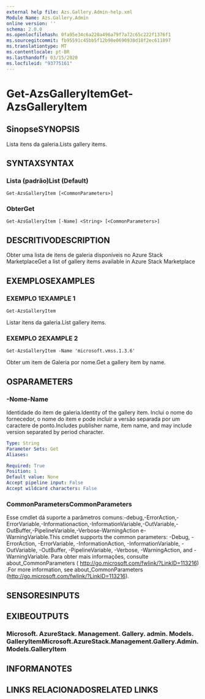 ```yaml
---
external help file: Azs.Gallery.Admin-help.xml
Module Name: Azs.Gallery.Admin
online version: ''
schema: 2.0.0
ms.openlocfilehash: 0fa95e34c6a220a496a79f7a72c65c222f1376f1
ms.sourcegitcommit: fb95591c45bb5f12b98e0690938d18f2ec611897
ms.translationtype: MT
ms.contentlocale: pt-BR
ms.lasthandoff: 03/15/2020
ms.locfileid: "93775161"
---
```

# <span data-ttu-id="6c3a8-101">Get-AzsGalleryItem</span><span class="sxs-lookup"><span data-stu-id="6c3a8-101">Get-AzsGalleryItem</span></span>

## <span data-ttu-id="6c3a8-102">Sinopse</span><span class="sxs-lookup"><span data-stu-id="6c3a8-102">SYNOPSIS</span></span>
<span data-ttu-id="6c3a8-103">Lista itens da galeria.</span><span class="sxs-lookup"><span data-stu-id="6c3a8-103">Lists gallery items.</span></span>

## <span data-ttu-id="6c3a8-104">SYNTAX</span><span class="sxs-lookup"><span data-stu-id="6c3a8-104">SYNTAX</span></span>

### <span data-ttu-id="6c3a8-105">Lista (padrão)</span><span class="sxs-lookup"><span data-stu-id="6c3a8-105">List (Default)</span></span>
```
Get-AzsGalleryItem [<CommonParameters>]
```

### <span data-ttu-id="6c3a8-106">Obter</span><span class="sxs-lookup"><span data-stu-id="6c3a8-106">Get</span></span>
```
Get-AzsGalleryItem [-Name] <String> [<CommonParameters>]
```

## <span data-ttu-id="6c3a8-107">DESCRITIVO</span><span class="sxs-lookup"><span data-stu-id="6c3a8-107">DESCRIPTION</span></span>
<span data-ttu-id="6c3a8-108">Obter uma lista de itens de galeria disponíveis no Azure Stack Marketplace</span><span class="sxs-lookup"><span data-stu-id="6c3a8-108">Get a list of gallery items available in Azure Stack Marketplace</span></span>

## <span data-ttu-id="6c3a8-109">EXEMPLOS</span><span class="sxs-lookup"><span data-stu-id="6c3a8-109">EXAMPLES</span></span>

### <span data-ttu-id="6c3a8-110">EXEMPLO 1</span><span class="sxs-lookup"><span data-stu-id="6c3a8-110">EXAMPLE 1</span></span>
```
Get-AzsGalleryItem
```

<span data-ttu-id="6c3a8-111">Listar itens da galeria.</span><span class="sxs-lookup"><span data-stu-id="6c3a8-111">List gallery items.</span></span>

### <span data-ttu-id="6c3a8-112">EXEMPLO 2</span><span class="sxs-lookup"><span data-stu-id="6c3a8-112">EXAMPLE 2</span></span>
```
Get-AzsGalleryItem -Name 'microsoft.vmss.1.3.6'
```

<span data-ttu-id="6c3a8-113">Obter um item de Galeria por nome.</span><span class="sxs-lookup"><span data-stu-id="6c3a8-113">Get a gallery item by name.</span></span>

## <span data-ttu-id="6c3a8-114">OS</span><span class="sxs-lookup"><span data-stu-id="6c3a8-114">PARAMETERS</span></span>

### <span data-ttu-id="6c3a8-115">-Nome</span><span class="sxs-lookup"><span data-stu-id="6c3a8-115">-Name</span></span>
<span data-ttu-id="6c3a8-116">Identidade do item de galeria.</span><span class="sxs-lookup"><span data-stu-id="6c3a8-116">Identity of the gallery item.</span></span>
<span data-ttu-id="6c3a8-117">Inclui o nome do fornecedor, o nome do item e pode incluir a versão separada por um caractere de ponto.</span><span class="sxs-lookup"><span data-stu-id="6c3a8-117">Includes publisher name, item name, and may include version separated by period character.</span></span>

```yaml
Type: String
Parameter Sets: Get
Aliases:

Required: True
Position: 1
Default value: None
Accept pipeline input: False
Accept wildcard characters: False
```

### <span data-ttu-id="6c3a8-118">CommonParameters</span><span class="sxs-lookup"><span data-stu-id="6c3a8-118">CommonParameters</span></span>
<span data-ttu-id="6c3a8-119">Esse cmdlet dá suporte a parâmetros comuns:-debug,-ErrorAction,-ErrorVariable,-Informationaction,-InformationVariable,-OutVariable,-OutBuffer,-PipelineVariable,-Verbose-WarningAction e-WarningVariable.</span><span class="sxs-lookup"><span data-stu-id="6c3a8-119">This cmdlet supports the common parameters: -Debug, -ErrorAction, -ErrorVariable, -InformationAction, -InformationVariable, -OutVariable, -OutBuffer, -PipelineVariable, -Verbose, -WarningAction, and -WarningVariable.</span></span> <span data-ttu-id="6c3a8-120">Para obter mais informações, consulte about_CommonParameters ( http://go.microsoft.com/fwlink/?LinkID=113216) .</span><span class="sxs-lookup"><span data-stu-id="6c3a8-120">For more information, see about_CommonParameters (http://go.microsoft.com/fwlink/?LinkID=113216).</span></span>

## <span data-ttu-id="6c3a8-121">SENSORES</span><span class="sxs-lookup"><span data-stu-id="6c3a8-121">INPUTS</span></span>

## <span data-ttu-id="6c3a8-122">EXIBE</span><span class="sxs-lookup"><span data-stu-id="6c3a8-122">OUTPUTS</span></span>

### <span data-ttu-id="6c3a8-123">Microsoft. AzureStack. Management. Gallery. admin. Models. GalleryItem</span><span class="sxs-lookup"><span data-stu-id="6c3a8-123">Microsoft.AzureStack.Management.Gallery.Admin.Models.GalleryItem</span></span>

## <span data-ttu-id="6c3a8-124">INFORMA</span><span class="sxs-lookup"><span data-stu-id="6c3a8-124">NOTES</span></span>

## <span data-ttu-id="6c3a8-125">LINKS RELACIONADOS</span><span class="sxs-lookup"><span data-stu-id="6c3a8-125">RELATED LINKS</span></span>
